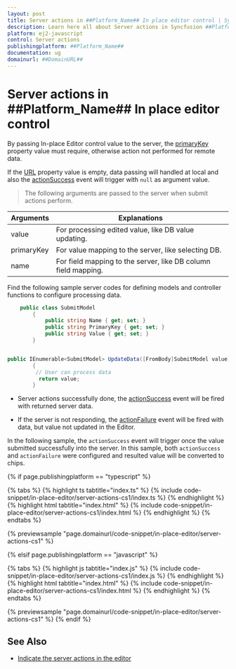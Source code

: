 ```yaml
---
layout: post
title: Server actions in ##Platform_Name## In place editor control | Syncfusion
description: Learn here all about Server actions in Syncfusion ##Platform_Name## In place editor control of Syncfusion Essential JS 2 and more.
platform: ej2-javascript
control: Server actions 
publishingplatform: ##Platform_Name##
documentation: ug
domainurl: ##DomainURL##
---
```


# Server actions in ##Platform_Name## In place editor control

By passing In-place Editor control value to the server, the [primaryKey](../api/inplace-editor/#primarykey) property value must require, otherwise action not performed for remote data.

If the [URL](../api/inplace-editor/#url) property value is empty, data passing will handled at local and also the [actionSuccess](../api/inplace-editor/#actionsuccess) event will trigger with `null` as argument value.

> The following arguments are passed to the server when submit actions perform.

| Arguments  | Explanations                                              |
|------------|-----------------------------------------------------------|
| value      | For processing edited value, like DB value updating.      |
| primaryKey | For value mapping to the server, like selecting DB.            |
| name       | For field mapping to the server, like DB column field mapping. |

Find the following sample server codes for defining models and controller functions to configure processing data.

```C#
    public class SubmitModel
        {
            public string Name { get; set; }
            public string PrimaryKey { get; set; }
            public string Value { get; set; }
        }
```

```C#

public IEnumerable<SubmitModel> UpdateData([FromBody]SubmitModel value)
        {
         // User can process data
          return value;
        }

```

* Server actions successfully done, the [actionSuccess](../api/inplace-editor/#actionsuccess) event will be fired with returned server data.

* If the server is not responding, the [actionFailure](../api/inplace-editor/#actionfailure) event will be fired with data, but value not updated in the Editor.

In the following sample, the `actionSuccess` event will trigger once the value submitted successfully into the server. In this sample, both `actionSuccess` and `actionFailure` were configured and resulted value will be converted to chips.

{% if page.publishingplatform == "typescript" %}

 {% tabs %}
{% highlight ts tabtitle="index.ts" %}
{% include code-snippet/in-place-editor/server-actions-cs1/index.ts %}
{% endhighlight %}
{% highlight html tabtitle="index.html" %}
{% include code-snippet/in-place-editor/server-actions-cs1/index.html %}
{% endhighlight %}
{% endtabs %}
        
{% previewsample "page.domainurl/code-snippet/in-place-editor/server-actions-cs1" %}

{% elsif page.publishingplatform == "javascript" %}

{% tabs %}
{% highlight js tabtitle="index.js" %}
{% include code-snippet/in-place-editor/server-actions-cs1/index.js %}
{% endhighlight %}
{% highlight html tabtitle="index.html" %}
{% include code-snippet/in-place-editor/server-actions-cs1/index.html %}
{% endhighlight %}
{% endtabs %}

{% previewsample "page.domainurl/code-snippet/in-place-editor/server-actions-cs1" %}
{% endif %}

## See Also

* [Indicate the server actions in the editor](./how-to/custom-indication)
